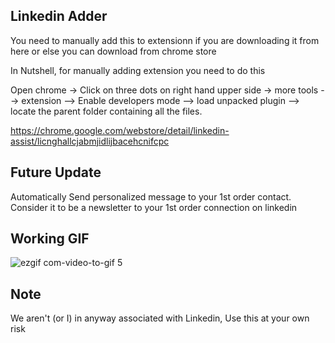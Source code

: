 ## Linkedin Adder 

You need to manually add this to extensionn if you are downloading it from here or else you can download from chrome store 

In Nutshell, for manually adding extension you need to do this 

Open chrome -> Click on three dots on right hand upper side -> more tools --> extension --> Enable developers mode --> load unpacked plugin --> locate the parent folder containing all the files.

https://chrome.google.com/webstore/detail/linkedin-assist/licnghallcjabmjidlijbacehcnifcpc


## Future Update 
Automatically Send personalized message to your 1st order contact. Consider it to be a newsletter to your 1st order connection on linkedin

## Working GIF

![ezgif com-video-to-gif 5](https://user-images.githubusercontent.com/32276134/46732436-16df3180-ccab-11e8-88aa-584191cb1656.gif)

## Note
We aren't (or I) in anyway associated with Linkedin, Use this at your own risk
